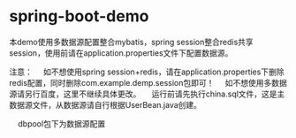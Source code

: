 # spring-boot-demo
本demo使用多数据源配置整合mybatis，spring session整合redis共享session，使用前请在application.properties文件下配置数据源。



注意：
     如不想使用spring session+redis，请在application.properties下删除redis配置，同时删除com.example.demp.session包即可！
     如不想使用多数据源请另行百度，这里不继续具体更改。
     运行前请先执行china.sql文件，这是主数据源文件，从数据源请自行根据UserBean.java创建。
     
     dbpool包下为数据源配置
